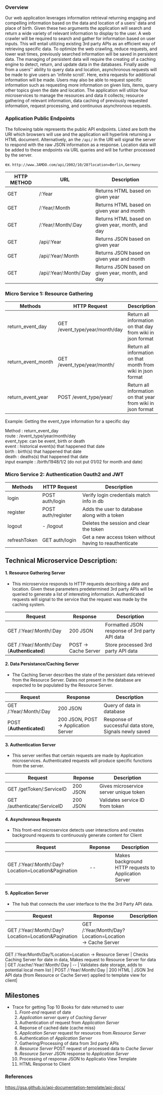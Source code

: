 ### Overview

Our web application leverages information retrieval returning engaging and compelling information based on the data and location of a users\' data and place of birth. Given these two arguments the application will search and return a wide variety of relevant information to display to the user. A web crawler will be required to search and gather for information based on user inputs. This will entail utilizing existing 3rd party APIs as an efficient way of retrieving specific data. To optimize the web crawling, reduce requests, and lower wait times, previously searched information will be saved in persistent data. The managing of persistent data will require the creating of a caching engine to detect, return, and update data in the databases. Finally aside from a users'' ability to query data and location, asynchronous requests will be made to give users an \'infinite scroll\'. Here, extra requests for additional information will be made. Users may also be able to request specific information such as requesting more information on given lists, items, query other topics given the date and location. The application will utilize four microservices to manage the resources and data it collects; resource gathering of relevant information, data caching of previously requested information, request processing, and continuous asynchronous requests.


### Application Public Endpoints

The following table represents the public API endpoints. Listed are both the URI which browsers will use and the application will hyperlink returning a HTML document. Alternatively, an the `/api/` in the URI will signal the server to respond with the raw JSON information as a response. Location data will be added to these endpoints via URL queries and will be further processed by the server.

ex. `http://www.JAMDO.com/api/2002/10/28?location=Berlin,Germany`

| HTTP METHOD | URL                       | Description                                      |
|-------------|---------------------------|--------------------------------------------------|
| GET         | /:Year                  | Returns HTML based on given year                 |
| GET         | /:Year/:Month           | Returns HTML based on given year and month       |
| GET         | /:Year/:Month/:Day     | Returns HTML based on given year, month, and day |
| GET         | /api/:Year               | Returns JSON based on given year                 |
| GET         | /api/:Year/:Month       | Returns JSON based on given year and month       |
| GET         | /api/:Year/:Month/:Day | Returns JSON based on given year, month, and day |


### Micro Service 1: Resource Gathering

| Methods              | HTTP   Request       |            Description                  |
|----------------------|----------------------|-----------------------------------------|
| return_event_day     | GET /event_type/year/month/day  | Return all information on that day from wiki in json format  |
| return_event_month   | GET /event_type/year/month/ | Return all information on that month from wiki in json format |
| return_event_year    | POST /event_type/year/    | Return all information on that year from wiki in json format     |


Example: Getting the event_type information for a specific day<br />


Method : return_event_day<br />
  route : /event_type/year/month/day<br />
  event_type:  can be event, birth or death <br />
  event : historical event(s) that happened that date <br />
  birth : birth(s) that happened that date <br />
  death : deaths(s) that happened that date <br />
  input example : /birth/1948/1/2 (do not put 01/02 for month and date) 
  


### Micro Service 2: Authentication Oauth2 and JWT<br/>

| Methods              | HTTP   Request       |            Description                  |
|----------------------|----------------------|-----------------------------------------|
| login                | POST auth/login          | Verify login credentials match info in db  |
| register             | POST auth/register       | Adds the user to database along with a token |
| logout               | - /logout            | Deletes the session and clear the token |
| refreshToken         | GET auth/login           | Get a new access token without having to reauthenticate|



## Technical Microservice Description:
#### 1. Resource Gathering Server
- This microservice responds to HTTP requests describing a date and location. Given these parameters predetermined 3rd party APIs will be queried to generate a list of interesting information. Authenticated requests will signal to the service that the request was made by the caching system. 

| Request | Response                       | Description                                      |
|-------------|---------------------------|--------------------------------------------------|
| GET /:Year/:Month/:Day         | 200 JSON                  | Formatted JSON response of 3rd party API data                 |
| GET /:Year/:Month/:Day  (**Authenticated**)        | POST -> Cache Server           | Store processed 3rd party API data       |

#### 2. Data Persistance/Caching Server
- The Caching Server describes the state of the persistant data retrieved from the Resource Server. Dates not present in the database are expected to be populated by the Resource Server.

| Request | Response                       | Description                                      |
|-------------|---------------------------|--------------------------------------------------|
| GET /:Year/:Month/:Day         | 200 JSON                  | Query of data in database                 |
| POST (**Authenticated**)        | 200 JSON, POST -> Application Server          |Response of successful data store, Signals newly saved| 

#### 3. Authentication Server
- This server verifies that certain requests are made by Application microservices. Authenticated requests will produce specific functions from the server.

| Request | Reponse                       | Description                                      |
|-------------|---------------------------|--------------------------------------------------|
| GET /getToken/:ServiceID        | 200 JSON                  | Gives microservice server unique token                 |
| GET /authenticate/:ServiceID        | 200 JSON          |Validates service ID from token|

#### 4. Asynchronous Requests
- This front-end microservice detects user interactions and creates background requests to continuously generate content for Client

| Request | Reponse                       | Description                                      |
|-------------|---------------------------|--------------------------------------------------|
| GET /:Year/:Month/:Day?Location=Location&Pagination         | --                  | Makes background HTTP requests to Application Server                 |

#### 5. Application Server
- The hub that connects the user interface to the the 3rd Party API data.

| Request | Reponse                       | Description                                      |
|-------------|---------------------------|--------------------------------------------------|
| GET /:Year/:Month/:Day?Location=Location&Pagination         | GET /:Year/Month/Day?Location=Location -> Cache Server 
GET /:Year/Month/Day?Location=Location -> Resource Server
| Checks Caching Server for date in data, Makes request to Resource Server for data
| GET /cache/:Year/:Month/:Day            | -- | Validates date storage, adds to potential local mem list
| POST /:Year/:Month/:Day            | 200 HTML | JSON 3rd API data (from Resource or Cache Server) applied to template view for client|


## Milestones
- Trace for getting Top 10 Books for date returned to user
  1. *Front-end* request of date
  2. *Application server* query of *Caching Server*
  3. Authentication of request from *Application Server*
  4. Reponse of cached date (cache miss)
  4. *Application Server* request for resources from *Resource Server*
  5. Authentication of *Application Server*
  6. Gathering/Processing of data from 3rd party APIs
  7. *Resource Server* POST request of processed data to *Cache Server*
  8. *Resource Server* JSON response to *Application Server*
  9. Processing of response JSON to Applicatio View Template
  10. HTML Response to Client

### References
https://gsa.github.io/api-documentation-template/api-docs/
